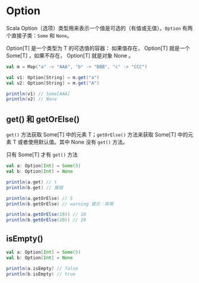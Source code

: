 # Option

Scala Option（选项）类型用来表示一个值是可选的（有值或无值）。`Option` 有两个直接子类：`Some` 和 `None`。

Option[T] 是一个类型为 T 的可选值的容器： 如果值存在， Option[T] 就是一个 Some[T] ，如果不存在， Option[T] 就是对象 None 。

```scala
val m = Map("a" -> "AAA", "b" -> "BBB", "c" -> "CCC")

val v1: Option[String] = m.get("a")
val v2: Option[String] = m.get("A")

println(v1) // Some[AAA]
println(v2) // None
```

## get() 和 getOrElse()

`get()` 方法获取 Some[T] 中的元素 T；`getOrElse()` 方法来获取 Some[T] 中的元素 T 或者使用默认值。其中 None 没有 `get()` 方法。

只有 Some[T] 才有 `get()` 方法

```scala
val a: Option[Int] = Some(5)
val b: Option[Int] = None

println(a.get) // t
println(b.get) // 报错

println(a.getOrElse) // 5
println(b.getOrElse) // warning 提示：弃用

println(a.getOrElse(10)) // 10
println(b.getOrElse(20)) // 20
```

## isEmpty()

```scala
val a: Option[Int] = Some(5)
val b: Option[Int] = None

println(a.isEmpty) // false
println(b.isEmpty) // true
```